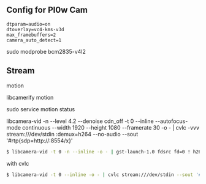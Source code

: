 


## Config for PI0w Cam

```config
dtparam=audio=on
dtoverlay=vc4-kms-v3d
max_framebuffers=2
camera_auto_detect=1
```

sudo modprobe bcm2835-v4l2

## Stream

motion


libcamerify motion


sudo service motion status



libcamera-vid -n --level 4.2 --denoise cdn_off -t 0 --inline --autofocus-mode continuous  --width 1920 --height 1080 --framerate 30 -o - | cvlc -vvv stream:///dev/stdin :demux=h264 --no-audio --sout '#rtp{sdp=http://:8554/x}'




```bash
$ libcamera-vid -t 0 -n --inline -o - | gst-launch-1.0 fdsrc fd=0 ! h264parse ! rtph264pay ! udpsink host=overseer port=5000
```

with cvlc

```bash
$ libcamera-vid -t 0 --inline -o - | cvlc stream:///dev/stdin --sout '#rtp{sdp=rtsp://:8554/stream1}' :demux=h264
```



